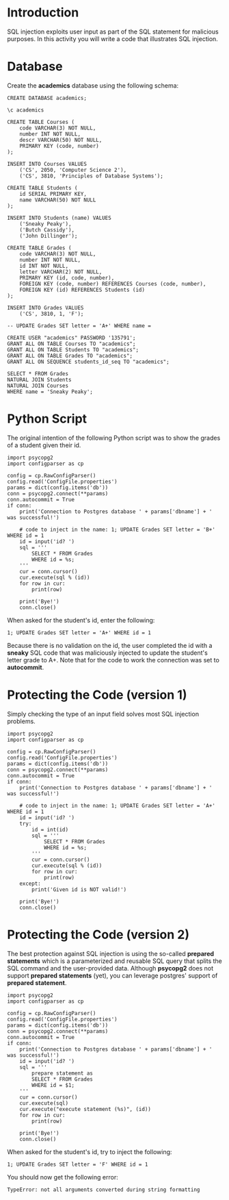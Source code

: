 # Introduction 

SQL injection exploits user input as part of the SQL statement​ for malicious purposes. In this activity you will write a code that illustrates SQL injection. 

# Database 

Create the **academics** database using the following schema: 

```
CREATE DATABASE academics;

\c academics

CREATE TABLE Courses (
    code VARCHAR(3) NOT NULL,
    number INT NOT NULL,  
    descr VARCHAR(50) NOT NULL, 
    PRIMARY KEY (code, number)
);

INSERT INTO Courses VALUES 
    ('CS', 2050, 'Computer Science 2'), 
    ('CS', 3810, 'Principles of Database Systems');

CREATE TABLE Students (
    id SERIAL PRIMARY KEY, 
    name VARCHAR(50) NOT NULL
);

INSERT INTO Students (name) VALUES 
    ('Sneaky Peaky'), 
    ('Butch Cassidy'), 
    ('John Dillinger');

CREATE TABLE Grades (
    code VARCHAR(3) NOT NULL, 
    number INT NOT NULL,
    id INT NOT NULL, 
    letter VARCHAR(2) NOT NULL, 
    PRIMARY KEY (id, code, number), 
    FOREIGN KEY (code, number) REFERENCES Courses (code, number), 
    FOREIGN KEY (id) REFERENCES Students (id)
);

INSERT INTO Grades VALUES
    ('CS', 3810, 1, 'F');

-- UPDATE Grades SET letter = 'A+' WHERE name = 

CREATE USER "academics" PASSWORD '135791';
GRANT ALL ON TABLE Courses TO "academics";
GRANT ALL ON TABLE Students TO "academics";
GRANT ALL ON TABLE Grades TO "academics";
GRANT ALL ON SEQUENCE students_id_seq TO "academics";

SELECT * FROM Grades 
NATURAL JOIN Students 
NATURAL JOIN Courses
WHERE name = 'Sneaky Peaky'; 
```

# Python Script 

The original intention of the following Python script was to show the grades of a student given their id. 

```
import psycopg2
import configparser as cp

config = cp.RawConfigParser()
config.read('ConfigFile.properties')
params = dict(config.items('db'))
conn = psycopg2.connect(**params)
conn.autocommit = True
if conn: 
    print('Connection to Postgres database ' + params['dbname'] + ' was successful!')

    # code to inject in the name: 1; UPDATE Grades SET letter = 'B+' WHERE id = 1
    id = input('id? ')
    sql = '''
        SELECT * FROM Grades 
        WHERE id = %s;
    '''
    cur = conn.cursor()
    cur.execute(sql % (id))
    for row in cur:
        print(row)  

    print('Bye!')
    conn.close()
```

When asked for the student's id, enter the following: 

```
1; UPDATE Grades SET letter = 'A+' WHERE id = 1
```

Because there is no validation on the id, the user completed the id with a **sneaky** SQL code that was maliciously injected to update the student's letter grade to A+.  Note that for the code to work the connection was set to **autocommit**. 

# Protecting the Code (version 1)

Simply checking the type of an input field solves most SQL injection problems. 

```
import psycopg2
import configparser as cp

config = cp.RawConfigParser()
config.read('ConfigFile.properties')
params = dict(config.items('db'))
conn = psycopg2.connect(**params)
conn.autocommit = True
if conn: 
    print('Connection to Postgres database ' + params['dbname'] + ' was successful!')

    # code to inject in the name: 1; UPDATE Grades SET letter = 'A+' WHERE id = 1
    id = input('id? ')
    try: 
        id = int(id)
        sql = '''
            SELECT * FROM Grades 
            WHERE id = %s;
        '''
        cur = conn.cursor()
        cur.execute(sql % (id))
        for row in cur:
            print(row)  
    except: 
        print('Given id is NOT valid!')
    
    print('Bye!')
    conn.close()
```

# Protecting the Code (version 2)

The best protection against SQL injection is using the so-called **prepared statements** which is a parameterized and reusable SQL query that splits the SQL command and the user-provided data. Although **psycopg2** does not support **prepared statements** (yet), you can leverage postgres' support of **prepared statement**. 

```
import psycopg2
import configparser as cp

config = cp.RawConfigParser()
config.read('ConfigFile.properties')
params = dict(config.items('db'))
conn = psycopg2.connect(**params)
conn.autocommit = True
if conn: 
    print('Connection to Postgres database ' + params['dbname'] + ' was successful!')
    id = input('id? ')
    sql = '''
        prepare statement as 
        SELECT * FROM Grades 
        WHERE id = $1;
    '''
    cur = conn.cursor()
    cur.execute(sql) 
    cur.execute("execute statement (%s)", (id))
    for row in cur:
        print(row)  

    print('Bye!')
    conn.close()
```

When asked for the student's id, try to inject the following: 

```
1; UPDATE Grades SET letter = 'F' WHERE id = 1
```

You should now get the following error: 

```
TypeError: not all arguments converted during string formatting
```